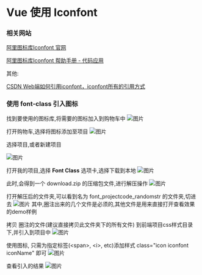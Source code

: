 # Vue 使用 Iconfont

### 相关网站 ###

[阿里图标库Iconfont 官网](https://www.iconfont.cn/)

[阿里图标库Iconfont 帮助手册 - 代码应用](https://www.iconfont.cn/help/detail?spm=a313x.7781069.1998910419.15&helptype=code)

其他:

[CSDN Web端如何引用iconfont，iconfont所有的引用方式](https://blog.csdn.net/TheMisery_Hang/article/details/79825688)

### 使用 font-class 引入图标 ###
找到要使用的图标库,将需要的图标加入到购物车中
![图片](https://dev.tencent.com/api/project/4121910/files/4891897/imagePreview)

打开购物车,选择将图标添加至项目
![图片](https://dev.tencent.com/api/project/4121910/files/4891968/imagePreview)

选择项目,或者新建项目

![图片](https://dev.tencent.com/api/project/4121910/files/4891988/imagePreview)

打开我的项目,选择 **Font Class** 选项卡,选择下载到本地
![图片](https://dev.tencent.com/api/project/4121910/files/4892037/imagePreview)

此时,会得到一个 download.zip 的压缩包文件,进行解压操作
![图片](https://dev.tencent.com/api/project/4121910/files/4892063/imagePreview)

打开解压后的文件夹,可以看到名为 font_projectcode_randomstr 的文件夹,切进去
![图片](https://dev.tencent.com/api/project/4121910/files/4892142/imagePreview)
其中,圈注出来的几个文件是必须的,其他文件是用来直接打开查看效果的demo样例

拷贝 圈注的文件(建议直接拷贝此文件夹下的所有文件) 到前端项目css样式目录下,并引入到项目中
![图片](https://dev.tencent.com/api/project/4121910/files/4892268/imagePreview)

使用图标, 只需为指定标签(\<span\>, \<i\>, etc)添加样式 class="icon iconfont iconName" 即可
![图片](https://dev.tencent.com/api/project/4121910/files/4892346/imagePreview)

查看引入的结果
![图片](https://dev.tencent.com/api/project/4121910/files/4892365/imagePreview)
